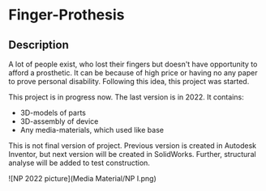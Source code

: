 # Finger-Prothesis

## Description
A lot of people exist, who lost their fingers but doesn't have opportunity to afford a prosthetic. It can be because of high price or having no any paper to prove personal disability. Following this idea, this project was started.  


This project is in progress now. The last version is in 2022. It contains:

- 3D-models of parts
- 3D-assembly of device 
- Any media-materials, which used like base

This is not final version of project. Previous version is created in Autodesk Inventor, but next version will be created in SolidWorks. Further, structural analyse will be added to test construction.

![NP 2022 picture](Media Material/NP I.png)
